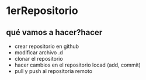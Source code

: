 # 1erRepositorio
## qué vamos a hacer?hacer 
- crear repositorio en github
- modificar archivo .d
- clonar el repositorio
- hacer cambios en el repositorio locad (add, commit)
- pull y push al repositoria remoto
